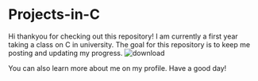 # Projects-in-C
Hi thankyou for checking out this repository! 
I am currently a first year taking a class on C in university.
The goal for this repository is to keep me posting and updating my progress.
![download](https://github.com/user-attachments/assets/07a68ef5-0df2-45bd-8f0b-6fd2636dfebd)

You can also learn more about me on my profile.
Have a good day!

